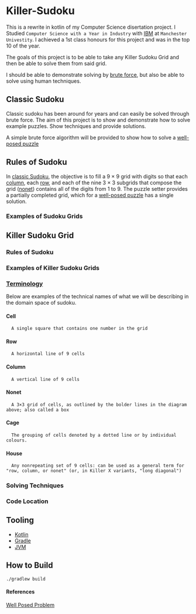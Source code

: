 # Killer-Sudoku

This is a rewrite in kotlin of my Computer Science disertation project. I Studied `Computer Science with a Year in Industry` with [IBM](https://www.ibm.com) at `Manchester Univestity`. I achieved a 1st class honours for this project and was in the top 10 of the year.

The goals of this project is to be able to take any Killer Sudoku Grid and then be able to solve them from said grid.

I should be able to demonstrate solving by [brute force][5], but also be able to solve using human techniques.

## Classic Sudoku
Classic sudoku has been around for years and can easily be solved through brute force. The aim of this project is to show and demonstrate how to solve example puzzles. Show techniques and provide solutions.

A simple brute force algorithm will be provided to show how to solve a [well-posed puzzle][1]

## Rules of Sudoku
In [classic Sudoku](#Classic-Sudoko), the objective is to fill a 9 × 9 grid with digits so that each [column](#Column), each [row](#Row), and each of the nine 3 × 3 subgrids that compose the grid ([nonet](#Nonet)) contains all of the digits from 1 to 9. The puzzle setter provides a partially completed grid, which for a [well-posed puzzle][1] has a single solution.

### Examples of Sudoku Grids

## Killer Sudoku Grid

### Rules of Sudoku

### Examples of Killer Sudoku Grids

### [Terminology](https://en.wikipedia.org/wiki/Glossary_of_Sudoku)

Below are examples of the technical names of what we will be describing in the domain space of sudoku.

#### Cell

      A single square that contains one number in the grid

#### Row

      A horizontal line of 9 cells

#### Column

      A vertical line of 9 cells

#### Nonet

      A 3×3 grid of cells, as outlined by the bolder lines in the diagram above; also called a box

####  Cage

      The grouping of cells denoted by a dotted line or by individual colours.

#### House 

      Any nonrepeating set of 9 cells: can be used as a general term for "row, column, or nonet" (or, in Killer X variants, "long diagonal")

### Solving Techniques

### Code Location

## Tooling
* [Kotlin][2]
* [Gradle][3]
* [JVM][4]

## How to Build

`./gradlew build`

#### References
[Well Posed Problem][1]


[1]: https://en.wikipedia.org/wiki/Well-posed_problem
[2]: https://kotlinlang.org/
[3]: https://gradle.org/
[4]: https://www.oracle.com/java/technologies/downloads/
[5]: https://en.wikipedia.org/wiki/Brute-force_search
